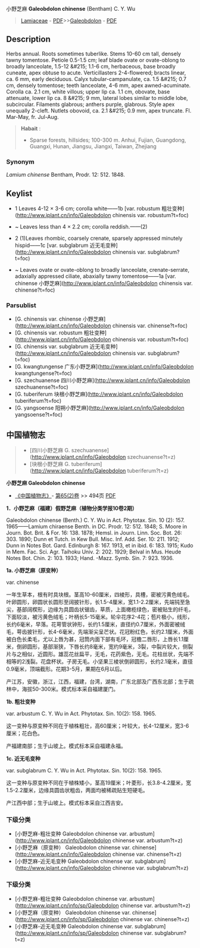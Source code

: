 小野芝麻 **Galeobdolon chinense** (Bentham) C. Y. Wu

> [Lamiaceae](http://www.iplant.cn/info/Lamiaceae?t=foc) - [PDF](http://www.iplant.cn/foc/pdf/Lamiaceae.pdf)>>[Galeobdolon](http://www.iplant.cn/info/Galeobdolon?t=foc) - [PDF](http://www.iplant.cn/foc/pdf/Galeobdolon.pdf)

## Description

Herbs annual. Roots sometimes tuberlike. Stems 10-60 cm tall, densely tawny tomentose. Petiole 0.5-1.5 cm; leaf blade ovate or ovate-oblong to broadly lanceolate, 1.5-12 &amp;#215; 1.1-6 cm, herbaceous, base broadly cuneate, apex obtuse to acute. Verticillasters 2-4-flowered; bracts linear, ca. 6 mm, early deciduous. Calyx tubular-campanulate, ca. 1.5 &amp;#215; 0.7 cm, densely tomentose; teeth lanceolate, 4-6 mm, apex awned-acuminate. Corolla ca. 2.1 cm, white villous; upper lip ca. 1.1 cm, obovate, base attenuate, lower lip ca. 8 &amp;#215; 9 mm, lateral lobes similar to middle lobe, subcircular. Filaments glabrous; anthers purple, glabrous. Style apex unequally 2-cleft. Nutlets obovoid, ca. 2.1 &amp;#215; 0.9 mm, apex truncate. Fl. Mar-May, fr. Jul-Aug.


> **Habait** : 
>* Sparse forests, hillsides; 100-300 m. Anhui, Fujian, Guangdong, Guangxi, Hunan, Jiangsu, Jiangxi, Taiwan, Zhejiang

### Synonym
*Lamium chinense* Bentham, Prodr. 12: 512. 1848.


## Keylist

* 1 Leaves 4-12 &#215; 3-6 cm; corolla white——1b  [var. robustum 粗壮变种](http://www.iplant.cn/info/Galeobdolon chinensis var. robustum?t=foc)
* ~ Leaves less than 4 &#215; 2.2 cm; corolla reddish.——(2)

* 2 (1)Leaves rhombic, coarsely crenate, sparsely  appressed minutely hispid——1c  [var. subglabrum 近无毛变种](http://www.iplant.cn/info/Galeobdolon chinensis var. subglabrum?t=foc)
* ~ Leaves ovate or ovate-oblong to  broadly lanceolate, crenate-serrate,  adaxially appressed ciliate,  abaxially tawny tomentose——1a  [var. chinense 小野芝麻](http://www.iplant.cn/info/Galeobdolon chinensis var. chinense?t=foc)



### Parsublist

* [G.  chinensis var. chinense  小野芝麻](http://www.iplant.cn/info/Galeobdolon chinensis var. chinense?t=foc)
* [G.  chinensis var. robustum  粗壮变种](http://www.iplant.cn/info/Galeobdolon chinensis var. robustum?t=foc)
* [G.  chinensis var. subglabrum  近无毛变种](http://www.iplant.cn/info/Galeobdolon chinensis var. subglabrum?t=foc)
* [G.  kwangtungense  广东小野芝麻](http://www.iplant.cn/info/Galeobdolon kwangtungense?t=foc)
* [G.  szechuanense  四川小野芝麻](http://www.iplant.cn/info/Galeobdolon szechuanense?t=foc)
* [G.  tuberiferum  块根小野芝麻](http://www.iplant.cn/info/Galeobdolon tuberiferum?t=foc)
* [G.  yangsoense  阳朔小野芝麻](http://www.iplant.cn/info/Galeobdolon yangsoense?t=foc)

## 中国植物志

> * [四川小野芝麻  G.  szechuanense](http://www.iplant.cn/info/Galeobdolon szechuanense?t=z)
> * [块根小野芝麻  G.  tuberiferum](http://www.iplant.cn/info/Galeobdolon tuberiferum?t=z)


**小野芝麻 Galeobdolon chinense**

* [《中国植物志》](http://www.iplant.cn/frps)- [第65(2)卷](http://www.iplant.cn/frps/vol/65(2)) >> 494页 [PDF](http://www.iplant.cn/frps/pdf/65(2)/494.PDF)


**1．小野芝麻（福建）假野芝麻（植物分类学报10卷2期）**

Galeobdolon chinense (Benth.) C. Y. Wu in Act. Phytotax. Sin. 10 (2): 157. 1965——Lamium chiraense Benth. in DC. Prodr. 12: 512. 1848; S. Moore in Journ. Bot. Brit. & For. 16: 138. 1878; Hemsl. in Journ. Linn. Soc. Bot. 26: 303. 1890; Dunn et Tutch. in Kew Bull. Misc. Inf. Add. Ser. 10: 211. 1912; Dunn in Notes Bot. Gard. Edinburgh 8: 167. 1913, et in ibid. 6: 183. 1915; Kudo in Mem. Fac. Sci. Agr. Taihoku Univ. 2: 202. 1929; Belval in Mus. Heude Notes Bot. Chin. 2: 103. 1933; Hand. -Mazz. Symb. Sin. 7: 923. 1936.

**1a. 小野芝麻（原变种）**

var. chinense

一年生草本，根有时具块根。茎高10-60厘米，四棱形，具槽，密被污黄色绒毛。叶卵圆形，卵圆状长圆形至阔披针形，长1.5-4厘米，宽1.1-2.2厘米，先端钝至急尖，基部阔楔形，边缘为具圆齿状锯齿，草质，上面橄榄绿色，密被贴生的纤毛，下面较淡，被污黄色绒毛；叶柄长5-15毫米。轮伞花序2-4花；苞片极小，线形，长约6毫米，早落。花萼管状钟形，长约1.5厘米，直径约0.7厘米，外面密被绒毛，萼齿披针形，长4-6毫米，先端渐尖呈芒状。花冠粉红色，长约2.1厘米，外面被白色长柔毛，尤以上唇为甚，冠筒内面下部有毛环，冠檐二唇形，上唇长1.1厘米，倒卵圆形，基部渐狭，下唇长约8毫米，宽约9毫米，3裂，中裂片较大，侧裂片与之相似，近圆形。雄蕊花丝扁平，无毛，花药紫色，无毛。花柱丝状，先端不相等的2浅裂。花盘杯状。子房无毛。小坚果三棱状倒卵圆形，长约2.1毫米，直径0.9毫米，顶端截形。花期3-5月，果期在6月以后。

产江苏，安徽，浙江，江西，福建，台湾，湖南，广东北部及广西东北部；生于疏林中，海拔50-300米。模式标本采自福建厦门。

**1b. 粗壮变种**

var. arbustum C. Y. Wu in Act. Phytotax. Sin. 10(2): 158. 1965.

这一变种与原变种不同在于植株粗壮，高60厘米；叶较大，长4-12厘米，宽3-6厘米；花白色。

产福建南部；生于山坡上。模式标本采自福建永福。

**1c. 近无毛变种**

var. subglabrum C. Y. Wu in Act. Phytotax. Sin. 10(2): 158. 1965.

这一变种与原变种不同在于植株矮小，茎高19厘米；叶菱形，长3.8-4.2厘米，宽1.5-2.2厘米，边缘具圆齿状粗齿，两面均被稀疏贴生短硬毛。

产江西中部；生于山坡上。模式标本采自江西吉安。

### 下级分类
* [小野芝麻-粗壮变种  Galeobdolon chinense var. arbustum](http://www.iplant.cn/info/Galeobdolon chinense var. arbustum?t=z)
* [小野芝麻（原变种）  Galeobdolon chinense var. chinense](http://www.iplant.cn/info/Galeobdolon chinense var. chinense?t=z)
* [小野芝麻-近无毛变种  Galeobdolon chinense var. subglabrum](http://www.iplant.cn/info/Galeobdolon chinense var. subglabrum?t=z)

### 下级分类
* [小野芝麻-粗壮变种  Galeobdolon chinense var. arbustum](http://www.iplant.cn/info/sp/Galeobdolon chinense var. arbustum?t=z)
* [小野芝麻（原变种）  Galeobdolon chinense var. chinense](http://www.iplant.cn/info/sp/Galeobdolon chinense var. chinense?t=z)
* [小野芝麻-近无毛变种  Galeobdolon chinense var. subglabrum](http://www.iplant.cn/info/sp/Galeobdolon chinense var. subglabrum?t=z)
